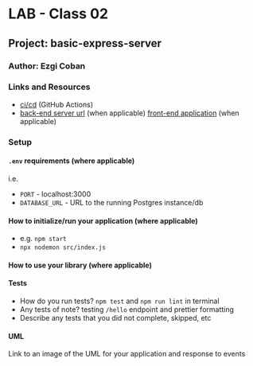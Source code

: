 # LAB - Class 02

## Project: basic-express-server

### Author: Ezgi Coban

### Links and Resources

- [ci/cd](   https://github.com/ezgi-c/server-deployment-practice/actions) (GitHub Actions)
- [back-end server url](https://server-deployment-practice-ojr2.onrender.com/hello) (when applicable)
[front-end application](http://xyz.com) (when applicable)

### Setup

#### `.env` requirements (where applicable)

i.e.

- `PORT` - localhost:3000
- `DATABASE_URL` - URL to the running Postgres instance/db

#### How to initialize/run your application (where applicable)

- e.g. `npm start`
- `npx nodemon src/index.js`

#### How to use your library (where applicable)

#### Tests

- How do you run tests?
    `npm test` and `npm run lint` in terminal
- Any tests of note?
    testing `/hello` endpoint and prettier formatting
- Describe any tests that you did not complete, skipped, etc

#### UML

Link to an image of the UML for your application and response to events
